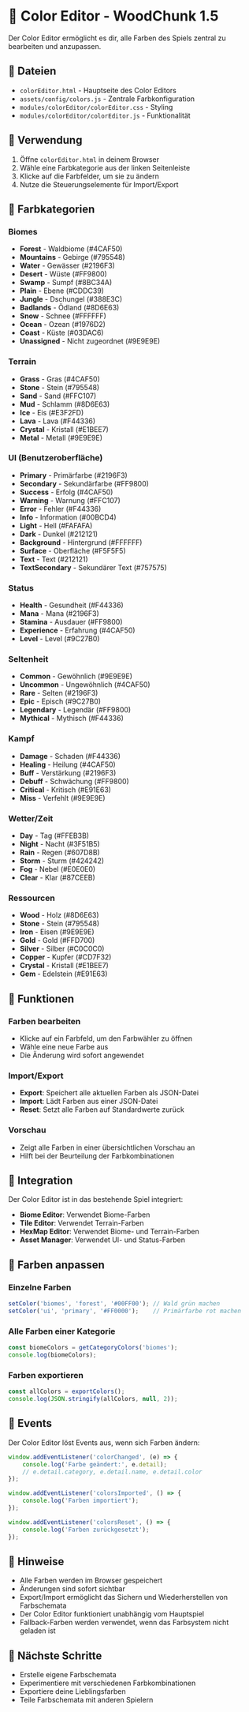 # 🎨 Color Editor - WoodChunk 1.5

Der Color Editor ermöglicht es dir, alle Farben des Spiels zentral zu bearbeiten und anzupassen.

## 📁 Dateien

- `colorEditor.html` - Hauptseite des Color Editors
- `assets/config/colors.js` - Zentrale Farbkonfiguration
- `modules/colorEditor/colorEditor.css` - Styling
- `modules/colorEditor/colorEditor.js` - Funktionalität

## 🚀 Verwendung

1. Öffne `colorEditor.html` in deinem Browser
2. Wähle eine Farbkategorie aus der linken Seitenleiste
3. Klicke auf die Farbfelder, um sie zu ändern
4. Nutze die Steuerungselemente für Import/Export

## 🎯 Farbkategorien

### Biomes
- **Forest** - Waldbiome (#4CAF50)
- **Mountains** - Gebirge (#795548)
- **Water** - Gewässer (#2196F3)
- **Desert** - Wüste (#FF9800)
- **Swamp** - Sumpf (#8BC34A)
- **Plain** - Ebene (#CDDC39)
- **Jungle** - Dschungel (#388E3C)
- **Badlands** - Ödland (#8D6E63)
- **Snow** - Schnee (#FFFFFF)
- **Ocean** - Ozean (#1976D2)
- **Coast** - Küste (#03DAC6)
- **Unassigned** - Nicht zugeordnet (#9E9E9E)

### Terrain
- **Grass** - Gras (#4CAF50)
- **Stone** - Stein (#795548)
- **Sand** - Sand (#FFC107)
- **Mud** - Schlamm (#8D6E63)
- **Ice** - Eis (#E3F2FD)
- **Lava** - Lava (#F44336)
- **Crystal** - Kristall (#E1BEE7)
- **Metal** - Metall (#9E9E9E)

### UI (Benutzeroberfläche)
- **Primary** - Primärfarbe (#2196F3)
- **Secondary** - Sekundärfarbe (#FF9800)
- **Success** - Erfolg (#4CAF50)
- **Warning** - Warnung (#FFC107)
- **Error** - Fehler (#F44336)
- **Info** - Information (#00BCD4)
- **Light** - Hell (#FAFAFA)
- **Dark** - Dunkel (#212121)
- **Background** - Hintergrund (#FFFFFF)
- **Surface** - Oberfläche (#F5F5F5)
- **Text** - Text (#212121)
- **TextSecondary** - Sekundärer Text (#757575)

### Status
- **Health** - Gesundheit (#F44336)
- **Mana** - Mana (#2196F3)
- **Stamina** - Ausdauer (#FF9800)
- **Experience** - Erfahrung (#4CAF50)
- **Level** - Level (#9C27B0)

### Seltenheit
- **Common** - Gewöhnlich (#9E9E9E)
- **Uncommon** - Ungewöhnlich (#4CAF50)
- **Rare** - Selten (#2196F3)
- **Epic** - Episch (#9C27B0)
- **Legendary** - Legendär (#FF9800)
- **Mythical** - Mythisch (#F44336)

### Kampf
- **Damage** - Schaden (#F44336)
- **Healing** - Heilung (#4CAF50)
- **Buff** - Verstärkung (#2196F3)
- **Debuff** - Schwächung (#FF9800)
- **Critical** - Kritisch (#E91E63)
- **Miss** - Verfehlt (#9E9E9E)

### Wetter/Zeit
- **Day** - Tag (#FFEB3B)
- **Night** - Nacht (#3F51B5)
- **Rain** - Regen (#607D8B)
- **Storm** - Sturm (#424242)
- **Fog** - Nebel (#E0E0E0)
- **Clear** - Klar (#87CEEB)

### Ressourcen
- **Wood** - Holz (#8D6E63)
- **Stone** - Stein (#795548)
- **Iron** - Eisen (#9E9E9E)
- **Gold** - Gold (#FFD700)
- **Silver** - Silber (#C0C0C0)
- **Copper** - Kupfer (#CD7F32)
- **Crystal** - Kristall (#E1BEE7)
- **Gem** - Edelstein (#E91E63)

## 🔧 Funktionen

### Farben bearbeiten
- Klicke auf ein Farbfeld, um den Farbwähler zu öffnen
- Wähle eine neue Farbe aus
- Die Änderung wird sofort angewendet

### Import/Export
- **Export**: Speichert alle aktuellen Farben als JSON-Datei
- **Import**: Lädt Farben aus einer JSON-Datei
- **Reset**: Setzt alle Farben auf Standardwerte zurück

### Vorschau
- Zeigt alle Farben in einer übersichtlichen Vorschau an
- Hilft bei der Beurteilung der Farbkombinationen

## 📱 Integration

Der Color Editor ist in das bestehende Spiel integriert:

- **Biome Editor**: Verwendet Biome-Farben
- **Tile Editor**: Verwendet Terrain-Farben
- **HexMap Editor**: Verwendet Biome- und Terrain-Farben
- **Asset Manager**: Verwendet UI- und Status-Farben

## 🎨 Farben anpassen

### Einzelne Farben
```javascript
setColor('biomes', 'forest', '#00FF00'); // Wald grün machen
setColor('ui', 'primary', '#FF0000');    // Primärfarbe rot machen
```

### Alle Farben einer Kategorie
```javascript
const biomeColors = getCategoryColors('biomes');
console.log(biomeColors);
```

### Farben exportieren
```javascript
const allColors = exportColors();
console.log(JSON.stringify(allColors, null, 2));
```

## 🔄 Events

Der Color Editor löst Events aus, wenn sich Farben ändern:

```javascript
window.addEventListener('colorChanged', (e) => {
    console.log('Farbe geändert:', e.detail);
    // e.detail.category, e.detail.name, e.detail.color
});

window.addEventListener('colorsImported', () => {
    console.log('Farben importiert');
});

window.addEventListener('colorsReset', () => {
    console.log('Farben zurückgesetzt');
});
```

## 📝 Hinweise

- Alle Farben werden im Browser gespeichert
- Änderungen sind sofort sichtbar
- Export/Import ermöglicht das Sichern und Wiederherstellen von Farbschemata
- Der Color Editor funktioniert unabhängig vom Hauptspiel
- Fallback-Farben werden verwendet, wenn das Farbsystem nicht geladen ist

## 🎯 Nächste Schritte

- Erstelle eigene Farbschemata
- Experimentiere mit verschiedenen Farbkombinationen
- Exportiere deine Lieblingsfarben
- Teile Farbschemata mit anderen Spielern

